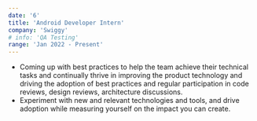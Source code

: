 ```yaml
---
date: '6'
title: 'Android Developer Intern'
company: 'Swiggy'
# info: 'QA Testing'
range: 'Jan 2022 - Present'
---
```


- Coming up with best practices to help the team achieve their technical tasks and continually thrive in improving the product technology and driving the adoption of best practices and regular participation in code reviews, design reviews, architecture discussions.
- Experiment with new and relevant technologies and tools, and drive adoption while measuring yourself on the impact you can create.

